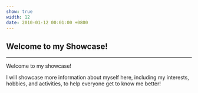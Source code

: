 ```yaml
---
show: true
width: 12
date: 2010-01-12 00:01:00 +0800
---
```


<div class="p-4">
    <h2>Welcome to my Showcase!</h2>
    <hr />
    Welcome to my showcase!
    <p>
    <p>
        I will showcase more information about myself here, including my interests, hobbies, and activities, to help everyone get to know me better!
    <p>
    

</div>




